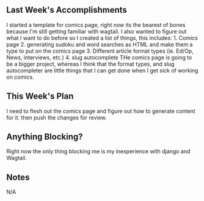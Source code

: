 ## Last Week's Accomplishments

I started a template for comics page, right now its the bearest of bones because I'm still getting familiar with wagtail. I also wanted to figure out what I want to do before so I created a list of things, this includes:
	1. Comics page
	2. generating sudoku and word searches as HTML and make them a type to put on the comics page
	3. Different article format types (ie. Ed/Op, News, interviews, etc.)
	4. slug autocomplete
THe comics page is going to be a bigger project, whereas I think that the format types, and slug autocompleter are little things that I can get done when I get sick of working on comics.

## This Week's Plan

I need to flesh out the comics page and figure out how to generate content for it. then push the changes for review. 

## Anything Blocking?

Right now the only thing blocking me is my inexperience with django and Wagtail. 

## Notes

N/A

